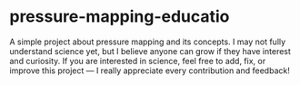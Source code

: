 # pressure-mapping-educatio
A simple project about pressure mapping and its concepts. I may not fully understand science yet, but I believe anyone can grow if they have interest and curiosity. If you are interested in science, feel free to add, fix, or improve this project — I really appreciate every contribution and feedback!
